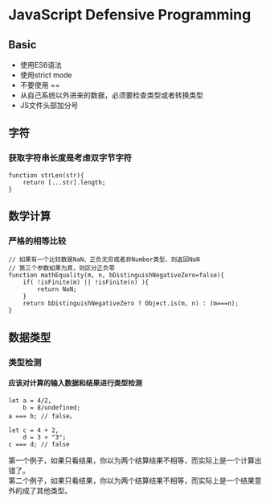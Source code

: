 # JavaScript Defensive Programming

## Basic
* 使用ES6语法
* 使用strict mode
* 不要使用 ==
* 从自己系统以外进来的数据，必须要检查类型或者转换类型
* JS文件头部加分号

## 字符
### 获取字符串长度是考虑双字节字符
```
function strLen(str){
    return [...str].length;
}
```

## 数学计算
### 严格的相等比较
```
// 如果有一个比较数是NaN、正负无穷或者非Number类型，则返回NaN
// 第三个参数如果为真，则区分正负零
function mathEquality(m, n, bDistinguishNegativeZero=false){
	if( !isFinite(m) || !isFinite(n) ){
		return NaN;
	}
	return bDistinguishNegativeZero ? Object.is(m, n) : (m===n);
}
```

## 数据类型
### 类型检测
#### 应该对计算的输入数据和结果进行类型检测
```
let a = 4/2,
	b = 8/undefined;
a === b; // false。

let c = 4 + 2,
    d = 3 + "3";
c === d; // false
```
第一个例子，如果只看结果，你以为两个结算结果不相等，而实际上是一个计算出错了。  
第二个例子，如果只看结果，你以为两个结算结果不相等，而实际上是一个结果意外的成了其他类型。
